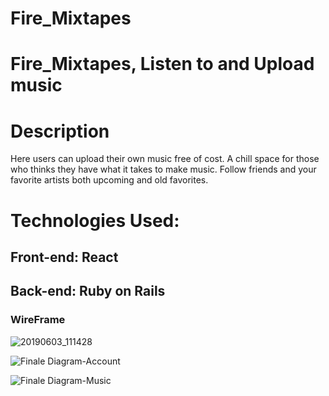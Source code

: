 # Fire_Mixtapes

# Fire_Mixtapes, Listen to and Upload music

# Description
  Here users can upload their own music free of cost. A chill space for those who thinks they have what it takes to make music. Follow friends and your favorite artists both upcoming and old favorites.
  
# Technologies Used: 
## Front-end: React
## Back-end: Ruby on Rails

### WireFrame
![20190603_111428](https://user-images.githubusercontent.com/44457545/58815484-ac8e4f00-85f5-11e9-96e9-fae870417e5e.jpg)

![Finale Diagram-Account](https://user-images.githubusercontent.com/44457545/58815600-e4959200-85f5-11e9-8dff-edc6860afa91.png)

![Finale Diagram-Music](https://user-images.githubusercontent.com/44457545/58815771-33432c00-85f6-11e9-8181-2668b5f870a4.png)
